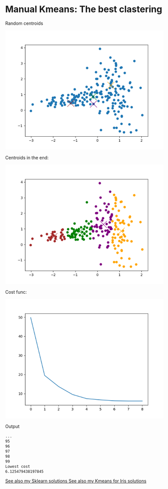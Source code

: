 # Manual Kmeans: The best clastering

Random centroids 

![](img/Figure_2.png)

Centroids in the end:

![](img/Figure_3.png)

Cost func:

![](img/Figure_1.png)

Output

    ...
    95
    96
    97
    98
    99
    Lowest cost
    6.125479438197845

<a href="Sklearn_clustering.md"> See also my Sklearn solutions </a>
<a href="Iris.md"> See also my Kmeans for Iris solutions </a>

